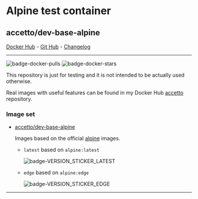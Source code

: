 # Alpine test container

## accetto/dev-base-alpine

[Docker Hub][this-docker] - [Git Hub][this-github] - [Changelog][this-changelog]

***

![badge-docker-pulls][badge-docker-pulls]
![badge-docker-stars][badge-docker-stars]

This repository is just for testing and it is not intended to be actually used otherwise.

Real images with useful features can be found in my Docker Hub [accetto][accetto-docker] repository.

### Image set

- [accetto/dev-base-alpine][this-docker]

  Images based on the official [alpine][docker-alpine] images.

  - `latest` based on `alpine:latest`

    ![badge-VERSION_STICKER_LATEST][badge-VERSION_STICKER_LATEST]

  - `edge` based on `alpine:edge`

    ![badge-VERSION_STICKER_EDGE][badge-VERSION_STICKER_EDGE]

***

[this-docker]: https://hub.docker.com/r/accetto/dev-base-alpine
[this-github]: https://github.com/accetto/dev-base
[this-changelog]: https://github.com/accetto/dev-base/blob/master/CHANGELOG.md

[accetto-docker]: https://hub.docker.com/u/accetto/
[docker-alpine]: https://hub.docker.com/r/_/alpine/

<!-- docker badges -->

[badge-docker-pulls]: https://badgen.net/docker/pulls/accetto/dev-base-alpine?icon=docker&label=pulls

[badge-docker-stars]: https://badgen.net/docker/stars/accetto/dev-base-alpine?icon=docker&label=stars

<!-- latest badges -->

[badge-VERSION_STICKER_LATEST]: https://badgen.net/badge/version%20sticker/alpine3.10.2/blue

<!-- edge badges -->

[badge-VERSION_STICKER_EDGE]: https://badgen.net/badge/version%20sticker/alpine3.11_alpha20190925/blue
